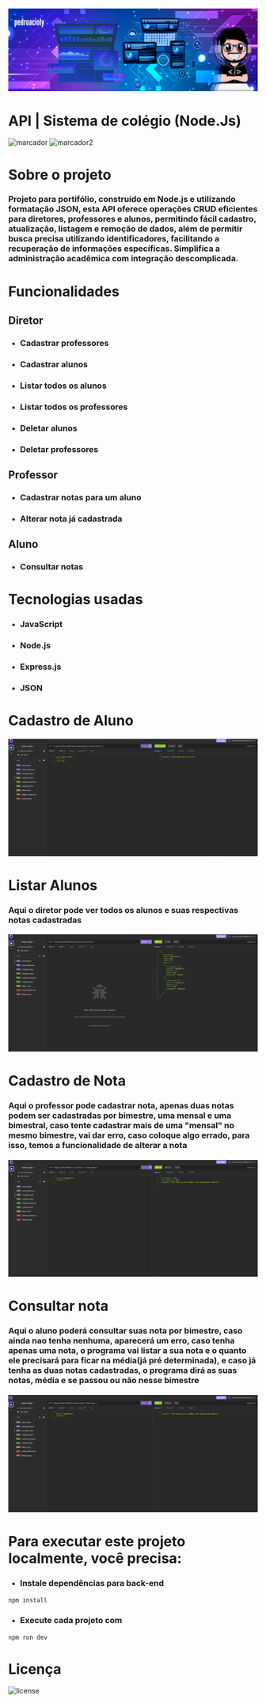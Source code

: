 ##### ![](./assets/pedroacioly.png)

# API | Sistema de colégio (Node.Js)

![marcador](https://img.shields.io/github/languages/top/pedroacioly27/sistema-colegio)  ![marcador2](https://img.shields.io/github/repo-size/pedroacioly27/sistema-colegio
)

# Sobre o projeto

### Projeto para portifólio, construído em Node.js e utilizando formatação JSON, esta API oferece operações CRUD eficientes para diretores, professores e alunos, permitindo fácil cadastro, atualização, listagem e remoção de dados, além de permitir busca precisa utilizando identificadores, facilitando a recuperação de informações específicas. Simplifica a administração acadêmica com integração descomplicada.

# Funcionalidades

## Diretor
- ### Cadastrar professores
- ### Cadastrar alunos
- ### Listar todos os alunos
- ### Listar todos os professores
- ### Deletar alunos
- ### Deletar professores
## Professor
- ### Cadastrar notas para um aluno
- ### Alterar nota já cadastrada
## Aluno
- ### Consultar notas

# Tecnologias usadas
- ### JavaScript
- ### Node.js
- ### Express.js
- ### JSON

# Cadastro de Aluno
##### ![](./assets/cadastroAluno.png)

# Listar Alunos
### Aqui o diretor pode ver todos os alunos e suas respectivas notas cadastradas
##### ![](./assets/listarAlunos.png)

# Cadastro de Nota
### Aqui o professor pode cadastrar nota, apenas duas notas podem ser cadastradas por bimestre, uma mensal e uma bimestral, caso tente cadastrar mais de uma "mensal" no mesmo bimestre, vai dar erro, caso coloque algo errado, para isso, temos a funcionalidade de alterar a nota
##### ![](./assets/cadastrarNota.png)

# Consultar nota
### Aqui o aluno poderá consultar suas nota por bimestre, caso ainda nao tenha nenhuma, aparecerá um erro, caso tenha apenas uma nota, o programa vai listar a sua nota e o quanto ele precisará para ficar na média(já pré determinada), e caso já tenha as duas notas cadastradas, o programa dirá as suas notas, média e se passou ou não nesse bimestre
##### ![](./assets/consultarNota.png)



# Para executar este projeto localmente, você precisa:

- ### Instale dependências para back-end
```shell
npm install
```
- ### Execute cada projeto com
```shell
npm run dev
```
# Licença
![license](https://img.shields.io/github/license/pedroacioly27/sistema-colegio
)